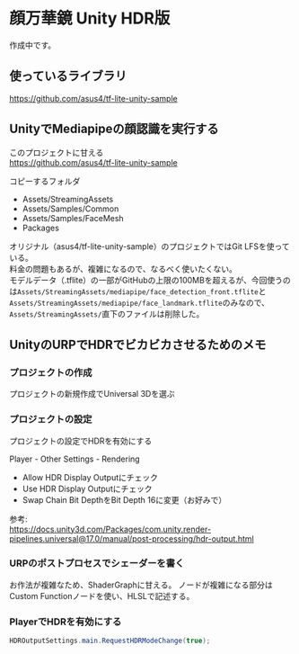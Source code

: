 # 顔万華鏡 Unity HDR版

作成中です。


## 使っているライブラリ

https://github.com/asus4/tf-lite-unity-sample


## UnityでMediapipeの顔認識を実行する

このプロジェクトに甘える<br>
https://github.com/asus4/tf-lite-unity-sample


コピーするフォルダ
+ Assets/StreamingAssets
+ Assets/Samples/Common
+ Assets/Samples/FaceMesh
+ Packages

オリジナル（asus4/tf-lite-unity-sample）のプロジェクトではGit LFSを使っている。<br>
料金の問題もあるが、複雑になるので、なるべく使いたくない。<br>
モデルデータ（.tflite）の一部がGitHubの上限の100MBを超えるが、今回使うのは`Assets/StreamingAssets/mediapipe/face_detection_front.tflite`と`Assets/StreamingAssets/mediapipe/face_landmark.tflite`のみなので、`Assets/StreamingAssets/`直下のファイルは削除した。



## UnityのURPでHDRでビカビカさせるためのメモ

### プロジェクトの作成
プロジェクトの新規作成でUniversal 3Dを選ぶ

### プロジェクトの設定
プロジェクトの設定でHDRを有効にする

Player - Other Settings - Rendering
+ Allow HDR Display Outputにチェック
+ Use HDR Display Outputにチェック
+ Swap Chain Bit DepthをBit Depth 16に変更（お好みで）

参考: <br>
https://docs.unity3d.com/Packages/com.unity.render-pipelines.universal@17.0/manual/post-processing/hdr-output.html

### URPのポストプロセスでシェーダーを書く

お作法が複雑なため、ShaderGraphに甘える。
ノードが複雑になる部分はCustom Functionノードを使い、HLSLで記述する。

### PlayerでHDRを有効にする

```c#
HDROutputSettings.main.RequestHDRModeChange(true);
```


